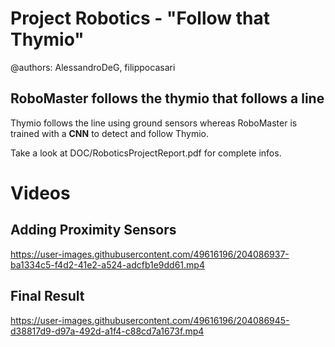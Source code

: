 # Project Robotics - "Follow that Thymio"
@authors: AlessandroDeG, filippocasari 
## RoboMaster follows the thymio that follows a line
Thymio follows the line using ground sensors whereas RoboMaster is trained with a **CNN** to detect and follow Thymio. 

Take a look at DOC/RoboticsProjectReport.pdf for complete infos.

# Videos


## Adding Proximity Sensors
https://user-images.githubusercontent.com/49616196/204086937-ba1334c5-f4d2-41e2-a524-adcfb1e9dd61.mp4




## Final Result
https://user-images.githubusercontent.com/49616196/204086945-d38817d9-d97a-492d-a1f4-c88cd7a1673f.mp4

